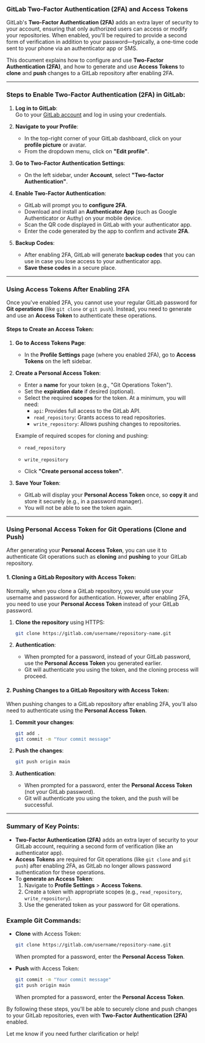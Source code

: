 ### **GitLab Two-Factor Authentication (2FA) and Access Tokens**

GitLab's **Two-Factor Authentication (2FA)** adds an extra layer of security to your account, ensuring that only authorized users can access or modify your repositories. When enabled, you'll be required to provide a second form of verification in addition to your password—typically, a one-time code sent to your phone via an authenticator app or SMS.

This document explains how to configure and use **Two-Factor Authentication (2FA)**, and how to generate and use **Access Tokens** to **clone** and **push** changes to a GitLab repository after enabling 2FA.

---

### **Steps to Enable Two-Factor Authentication (2FA) in GitLab:**

1. **Log in to GitLab**:  
   Go to your [GitLab account](https://gitlab.com/users/sign_in) and log in using your credentials.

2. **Navigate to your Profile**:
   - In the top-right corner of your GitLab dashboard, click on your **profile picture** or avatar.
   - From the dropdown menu, click on **"Edit profile"**.

3. **Go to Two-Factor Authentication Settings**:
   - On the left sidebar, under **Account**, select **"Two-factor Authentication"**.

4. **Enable Two-Factor Authentication**:
   - GitLab will prompt you to **configure 2FA**.
   - Download and install an **Authenticator App** (such as Google Authenticator or Authy) on your mobile device.
   - Scan the QR code displayed in GitLab with your authenticator app.
   - Enter the code generated by the app to confirm and activate **2FA**.

5. **Backup Codes**:
   - After enabling 2FA, GitLab will generate **backup codes** that you can use in case you lose access to your authenticator app.
   - **Save these codes** in a secure place.

---

### **Using Access Tokens After Enabling 2FA**

Once you've enabled 2FA, you cannot use your regular GitLab password for **Git operations** (like `git clone` or `git push`). Instead, you need to generate and use an **Access Token** to authenticate these operations.

#### **Steps to Create an Access Token**:

1. **Go to Access Tokens Page**:
   - In the **Profile Settings** page (where you enabled 2FA), go to **Access Tokens** on the left sidebar.
   
2. **Create a Personal Access Token**:
   - Enter a **name** for your token (e.g., "Git Operations Token").
   - Set the **expiration date** if desired (optional).
   - Select the required **scopes** for the token. At a minimum, you will need:
     - `api`: Provides full access to the GitLab API.
     - `read_repository`: Grants access to read repositories.
     - `write_repository`: Allows pushing changes to repositories.
   
   Example of required scopes for cloning and pushing:
   - `read_repository`
   - `write_repository`
   
   - Click **"Create personal access token"**.

3. **Save Your Token**:
   - GitLab will display your **Personal Access Token** once, so **copy it** and store it securely (e.g., in a password manager).
   - You will not be able to see the token again.

---

### **Using Personal Access Token for Git Operations (Clone and Push)**

After generating your **Personal Access Token**, you can use it to authenticate Git operations such as **cloning** and **pushing** to your GitLab repository.

#### **1. Cloning a GitLab Repository with Access Token:**

Normally, when you clone a GitLab repository, you would use your username and password for authentication. However, after enabling 2FA, you need to use your **Personal Access Token** instead of your GitLab password.

1. **Clone the repository** using HTTPS:
   ```bash
   git clone https://gitlab.com/username/repository-name.git
   ```

2. **Authentication**:
   - When prompted for a password, instead of your GitLab password, use the **Personal Access Token** you generated earlier.
   - Git will authenticate you using the token, and the cloning process will proceed.

#### **2. Pushing Changes to a GitLab Repository with Access Token:**

When pushing changes to a GitLab repository after enabling 2FA, you'll also need to authenticate using the **Personal Access Token**.

1. **Commit your changes**:
   ```bash
   git add .
   git commit -m "Your commit message"
   ```

2. **Push the changes**:
   ```bash
   git push origin main
   ```

3. **Authentication**:
   - When prompted for a password, enter the **Personal Access Token** (not your GitLab password).
   - Git will authenticate you using the token, and the push will be successful.

---

### **Summary of Key Points**:

- **Two-Factor Authentication (2FA)** adds an extra layer of security to your GitLab account, requiring a second form of verification (like an authenticator app).
- **Access Tokens** are required for Git operations (like `git clone` and `git push`) after enabling 2FA, as GitLab no longer allows password authentication for these operations.
- To **generate an Access Token**:
  1. Navigate to **Profile Settings** > **Access Tokens**.
  2. Create a token with appropriate scopes (e.g., `read_repository`, `write_repository`).
  3. Use the generated token as your password for Git operations.

### **Example Git Commands**:

- **Clone** with Access Token:
  ```bash
  git clone https://gitlab.com/username/repository-name.git
  ```
  When prompted for a password, enter the **Personal Access Token**.

- **Push** with Access Token:
  ```bash
  git commit -m "Your commit message"
  git push origin main
  ```
  When prompted for a password, enter the **Personal Access Token**.

By following these steps, you'll be able to securely clone and push changes to your GitLab repositories, even with **Two-Factor Authentication (2FA)** enabled.

Let me know if you need further clarification or help!
